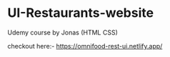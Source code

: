 # UI-Restaurants-website
Udemy course by Jonas (HTML CSS)

checkout here:- https://omnifood-rest-ui.netlify.app/

